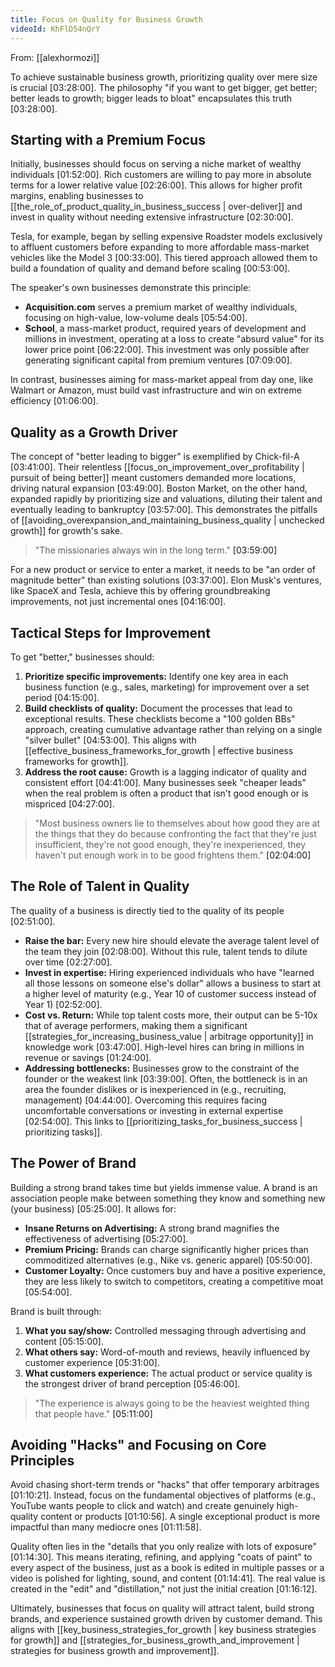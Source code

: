```yaml
---
title: Focus on Quality for Business Growth
videoId: KhFlD54nQrY
---
```


From: [[alexhormozi]] <br/> 

To achieve sustainable business growth, prioritizing quality over mere size is crucial <a class="yt-timestamp" data-t="03:28:00">[03:28:00]</a>. The philosophy "if you want to get bigger, get better; better leads to growth; bigger leads to bloat" encapsulates this truth <a class="yt-timestamp" data-t="03:28:00">[03:28:00]</a>.

## Starting with a Premium Focus
Initially, businesses should focus on serving a niche market of wealthy individuals <a class="yt-timestamp" data-t="01:52:00">[01:52:00]</a>. Rich customers are willing to pay more in absolute terms for a lower relative value <a class="yt-timestamp" data-t="02:26:00">[02:26:00]</a>. This allows for higher profit margins, enabling businesses to [[the_role_of_product_quality_in_business_success | over-deliver]] and invest in quality without needing extensive infrastructure <a class="yt-timestamp" data-t="02:30:00">[02:30:00]</a>.

Tesla, for example, began by selling expensive Roadster models exclusively to affluent customers before expanding to more affordable mass-market vehicles like the Model 3 <a class="yt-timestamp" data-t="00:33:00">[00:33:00]</a>. This tiered approach allowed them to build a foundation of quality and demand before scaling <a class="yt-timestamp" data-t="00:53:00">[00:53:00]</a>.

The speaker's own businesses demonstrate this principle:
*   **Acquisition.com** serves a premium market of wealthy individuals, focusing on high-value, low-volume deals <a class="yt-timestamp" data-t="05:54:00">[05:54:00]</a>.
*   **School**, a mass-market product, required years of development and millions in investment, operating at a loss to create "absurd value" for its lower price point <a class="yt-timestamp" data-t="06:22:00">[06:22:00]</a>. This investment was only possible after generating significant capital from premium ventures <a class="yt-timestamp" data-t="07:09:00">[07:09:00]</a>.

In contrast, businesses aiming for mass-market appeal from day one, like Walmart or Amazon, must build vast infrastructure and win on extreme efficiency <a class="yt-timestamp" data-t="01:06:00">[01:06:00]</a>.

## Quality as a Growth Driver

The concept of "better leading to bigger" is exemplified by Chick-fil-A <a class="yt-timestamp" data-t="03:41:00">[03:41:00]</a>. Their relentless [[focus_on_improvement_over_profitability | pursuit of being better]] meant customers demanded more locations, driving natural expansion <a class="yt-timestamp" data-t="03:49:00">[03:49:00]</a>. Boston Market, on the other hand, expanded rapidly by prioritizing size and valuations, diluting their talent and eventually leading to bankruptcy <a class="yt-timestamp" data-t="03:57:00">[03:57:00]</a>. This demonstrates the pitfalls of [[avoiding_overexpansion_and_maintaining_business_quality | unchecked growth]] for growth's sake.

> "The missionaries always win in the long term." <a class="yt-timestamp" data-t="03:59:00">[03:59:00]</a>

For a new product or service to enter a market, it needs to be "an order of magnitude better" than existing solutions <a class="yt-timestamp" data-t="03:37:00">[03:37:00]</a>. Elon Musk's ventures, like SpaceX and Tesla, achieve this by offering groundbreaking improvements, not just incremental ones <a class="yt-timestamp" data-t="04:16:00">[04:16:00]</a>.

## Tactical Steps for Improvement

To get "better," businesses should:
1.  **Prioritize specific improvements:** Identify one key area in each business function (e.g., sales, marketing) for improvement over a set period <a class="yt-timestamp" data-t="04:15:00">[04:15:00]</a>.
2.  **Build checklists of quality:** Document the processes that lead to exceptional results. These checklists become a "100 golden BBs" approach, creating cumulative advantage rather than relying on a single "silver bullet" <a class="yt-timestamp" data-t="04:53:00">[04:53:00]</a>. This aligns with [[effective_business_frameworks_for_growth | effective business frameworks for growth]].
3.  **Address the root cause:** Growth is a lagging indicator of quality and consistent effort <a class="yt-timestamp" data-t="04:41:00">[04:41:00]</a>. Many businesses seek "cheaper leads" when the real problem is often a product that isn't good enough or is mispriced <a class="yt-timestamp" data-t="04:27:00">[04:27:00]</a>.

> "Most business owners lie to themselves about how good they are at the things that they do because confronting the fact that they're just insufficient, they're not good enough, they're inexperienced, they haven't put enough work in to be good frightens them." <a class="yt-timestamp" data-t="02:04:00">[02:04:00]</a>

## The Role of Talent in Quality

The quality of a business is directly tied to the quality of its people <a class="yt-timestamp" data-t="02:51:00">[02:51:00]</a>.
*   **Raise the bar:** Every new hire should elevate the average talent level of the team they join <a class="yt-timestamp" data-t="02:08:00">[02:08:00]</a>. Without this rule, talent tends to dilute over time <a class="yt-timestamp" data-t="02:27:00">[02:27:00]</a>.
*   **Invest in expertise:** Hiring experienced individuals who have "learned all those lessons on someone else's dollar" allows a business to start at a higher level of maturity (e.g., Year 10 of customer success instead of Year 1) <a class="yt-timestamp" data-t="02:52:00">[02:52:00]</a>.
*   **Cost vs. Return:** While top talent costs more, their output can be 5-10x that of average performers, making them a significant [[strategies_for_increasing_business_value | arbitrage opportunity]] in knowledge work <a class="yt-timestamp" data-t="03:47:00">[03:47:00]</a>. High-level hires can bring in millions in revenue or savings <a class="yt-timestamp" data-t="01:24:00">[01:24:00]</a>.
*   **Addressing bottlenecks:** Businesses grow to the constraint of the founder or the weakest link <a class="yt-timestamp" data-t="03:39:00">[03:39:00]</a>. Often, the bottleneck is in an area the founder dislikes or is inexperienced in (e.g., recruiting, management) <a class="yt-timestamp" data-t="04:44:00">[04:44:00]</a>. Overcoming this requires facing uncomfortable conversations or investing in external expertise <a class="yt-timestamp" data-t="02:54:00">[02:54:00]</a>. This links to [[prioritizing_tasks_for_business_success | prioritizing tasks]].

## The Power of Brand
Building a strong brand takes time but yields immense value. A brand is an association people make between something they know and something new (your business) <a class="yt-timestamp" data-t="05:25:00">[05:25:00]</a>. It allows for:
*   **Insane Returns on Advertising:** A strong brand magnifies the effectiveness of advertising <a class="yt-timestamp" data-t="05:27:00">[05:27:00]</a>.
*   **Premium Pricing:** Brands can charge significantly higher prices than commoditized alternatives (e.g., Nike vs. generic apparel) <a class="yt-timestamp" data-t="05:50:00">[05:50:00]</a>.
*   **Customer Loyalty:** Once customers buy and have a positive experience, they are less likely to switch to competitors, creating a competitive moat <a class="yt-timestamp" data-t="05:54:00">[05:54:00]</a>.

Brand is built through:
1.  **What you say/show:** Controlled messaging through advertising and content <a class="yt-timestamp" data-t="05:15:00">[05:15:00]</a>.
2.  **What others say:** Word-of-mouth and reviews, heavily influenced by customer experience <a class="yt-timestamp" data-t="05:31:00">[05:31:00]</a>.
3.  **What customers experience:** The actual product or service quality is the strongest driver of brand perception <a class="yt-timestamp" data-t="05:46:00">[05:46:00]</a>.

> "The experience is always going to be the heaviest weighted thing that people have." <a class="yt-timestamp" data-t="05:11:00">[05:11:00]</a>

## Avoiding "Hacks" and Focusing on Core Principles
Avoid chasing short-term trends or "hacks" that offer temporary arbitrages <a class="yt-timestamp" data-t="01:10:21">[01:10:21]</a>. Instead, focus on the fundamental objectives of platforms (e.g., YouTube wants people to click and watch) and create genuinely high-quality content or products <a class="yt-timestamp" data-t="01:10:56">[01:10:56]</a>. A single exceptional product is more impactful than many mediocre ones <a class="yt-timestamp" data-t="01:11:58">[01:11:58]</a>.

Quality often lies in the "details that you only realize with lots of exposure" <a class="yt-timestamp" data-t="01:14:30">[01:14:30]</a>. This means iterating, refining, and applying "coats of paint" to every aspect of the business, just as a book is edited in multiple passes or a video is polished for lighting, sound, and content <a class="yt-timestamp" data-t="01:14:41">[01:14:41]</a>. The real value is created in the "edit" and "distillation," not just the initial creation <a class="yt-timestamp" data-t="01:16:12">[01:16:12]</a>.

Ultimately, businesses that focus on quality will attract talent, build strong brands, and experience sustained growth driven by customer demand. This aligns with [[key_business_strategies_for_growth | key business strategies for growth]] and [[strategies_for_business_growth_and_improvement | strategies for business growth and improvement]].